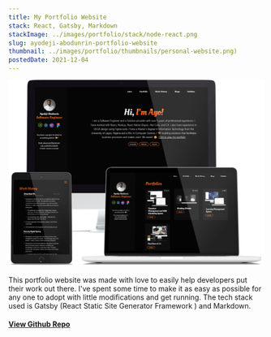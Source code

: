 ```yaml
---
title: My Portfolio Website
stack: React, Gatsby, Markdown
stackImage: ../images/portfolio/stack/node-react.png
slug: ayodeji-abodunrin-portfolio-website
thumbnail: ../images/portfolio/thumbnails/personal-website.png)
postedDate: 2021-12-04
---
```


![Landing Page ](../images/portfolio/featured/personal-website/landing-page.png)

This portfolio website was made with love to easily help developers put their work out there. I've spent some time to make it as easy as possible for any one to adopt with little modifications and get running. The tech stack used is Gatsby (React Static Site Generator Framework ) and Markdown.


#### [View Github Repo](https://github.com/omob/ayodeji-abodunrin-website/ "Ayodeji Abodunrin Portfolio Website")

